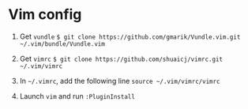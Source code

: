 # Vim config

1. Get `vundle`
`$ git clone https://github.com/gmarik/Vundle.vim.git ~/.vim/bundle/Vundle.vim`

2. Get `vimrc`
`$ git clone https://github.com/shuaicj/vimrc.git ~/.vim/vimrc`

3. In `~/.vimrc`, add the following line
`source ~/.vim/vimrc/vimrc`

4. Launch `vim` and run `:PluginInstall`




